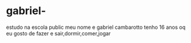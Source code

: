 # gabriel-
estudo na escola public
meu nome e gabriel cambarotto tenho 16 anos 
oq eu gosto de fazer e sair,dormir,comer,jogar 


